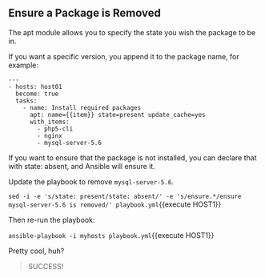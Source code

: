 ## Ensure a Package is Removed
The apt module allows you to specify the state you wish the package to be in.

If you want a specific version, you append it to the package name, for example:

```
---
- hosts: host01
  become: true
  tasks:
    - name: Install required packages
      apt: name={{item}} state=present update_cache=yes
      with_items:
        - php5-cli
        - nginx
        - mysql-server-5.6
```

If you want to ensure that the package is not installed, you can declare that with state: absent, and Ansible will ensure it.

Update the playbook to remove `mysql-server-5.6`.

`sed -i -e 's/state: present/state: absent/' -e 's/ensure.*/ensure mysql-server-5.6 is removed/' playbook.yml`{{execute HOST1}}

Then re-run the playbook:

`ansible-playbook -i myhosts playbook.yml`{{execute HOST1}}

Pretty cool, huh?

>SUCCESS!
